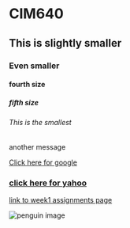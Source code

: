 # CIM640

## This is slightly smaller

### Even smaller

#### fourth size

##### fifth size

###### This is the smallest

another message

[Click here for google](http://www.google.com)

### [click here for yahoo](http://www.yahoo.com)


[link to week1 assignments page](https://github.com/nab143/CIM640/tree/master/week1)

![penguin image](http://dfp3r41v9wmfi.cloudfront.net/wp-content/uploads/emperor_chicks.jpg)
